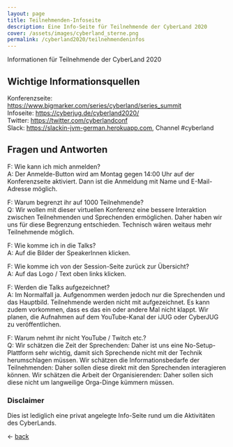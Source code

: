 ```yaml
---
layout: page
title: Teilnehmenden-Infoseite
description: Eine Info-Seite für Teilnehmende der CyberLand 2020
cover: /assets/images/cyberland_sterne.png
permalink: /cyberland2020/teilnehmendeninfos
---
```


Informationen für Teilnehmende der CyberLand 2020

## Wichtige Informationsquellen

Konferenzseite: <https://www.bigmarker.com/series/cyberland/series_summit>  
Infoseite: <https://cyberjug.de/cyberland2020/>  
Twitter: <https://twitter.com/cyberlandconf>  
Slack: <https://slackin-jvm-german.herokuapp.com>, Channel #cyberland  

## Fragen und Antworten

F: Wie kann ich mich anmelden?  
A: Der Anmelde-Button wird am Montag gegen 14:00 Uhr auf der Konferenzseite aktiviert. Dann ist die Anmeldung mit Name und E-Mail-Adresse möglich.

F: Warum begrenzt ihr auf 1000 Teilnehmende?  
Q: Wir wollen mit dieser virtuellen Konferenz eine bessere Interaktion zwischen Teilnehmenden und Sprechenden ermöglichen. Daher haben wir uns für diese Begrenzung entschieden. Technisch wären weitaus mehr Teilnehmende möglich.

F: Wie komme ich in die Talks?  
A: Auf die Bilder der SpeakerInnen klicken.

F: Wie komme ich von der Session-Seite zurück zur Übersicht?  
A: Auf das Logo / Text oben links klicken.

F: Werden die Talks aufgezeichnet?  
A: Im Normalfall ja. Aufgenommen werden jedoch nur die Sprechenden und das Hauptbild. Teilnehmende werden nicht mit aufgezeichnet. Es kann zudem vorkommen, dass es das ein oder andere Mal nicht klappt. Wir planen, die Aufnahmen auf dem YouTube-Kanal der iJUG oder CyberJUG zu veröffentlichen.

F: Warum nehmt ihr nicht YouTube / Twitch etc.?  
Q: Wir schätzen die Zeit der Sprechenden: Daher ist uns eine No-Setup-Plattform sehr wichtig, damit sich Sprechende nicht mit der Technik herumschlagen müssen. Wir schätzen die Informationsbedarfe der Teilnehmenden: Daher sollen diese direkt mit den Sprechenden interagieren können. Wir schätzen die Arbeit der Organisierenden: Daher sollen sich diese nicht um langweilige Orga-Dinge kümmern müssen.


### Disclaimer

Dies ist lediglich eine privat angelegte Info-Seite rund um die Aktivitäten des CyberLands.

&lt;- [back](./)